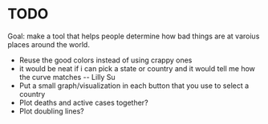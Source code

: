 # TODO

Goal: make a tool that helps people determine how bad things are at varoius
places around the world.

* Reuse the good colors instead of using crappy ones
* it would be neat if i can pick a state or country and it would tell me how the curve matches -- Lilly Su
* Put a small graph/visualization in each button that you use to select a country
* Plot deaths and active cases together?
* Plot doubling lines?
